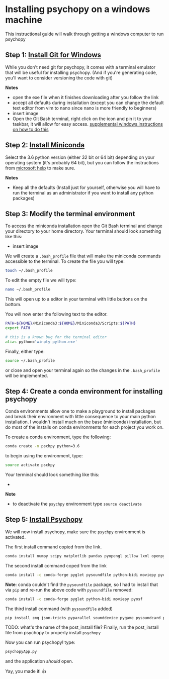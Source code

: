 # Installing psychopy on a windows machine

This instructional guide will walk through getting a windows computer to run psychopy

## Step 1: [Install Git for Windows](https://git-scm.com/download/win)

While you don't need git for psychopy, it comes with a terminal emulator that will be useful for installing psychopy.
(And if you're generating code, you'll want to consider versioning the code with git)

**Notes**
- open the exe file when it finishes downloading after you follow the link
- accept all defaults during installation (except you can change the default text editor from vim to nano since nano is more friendly to beginners)
- insert image
- Open the Git Bash terminal, right click on the icon and pin it to your taskbar, it will allow for easy access. [supplemental windows instructions on how to do this](https://support.microsoft.com/en-us/help/15059/windows-8-pin-apps-folders-desktop-taskbar)

## Step 2: [Install Miniconda](https://conda.io/miniconda.html)

Select the 3.6 python version (either 32 bit or 64 bit) depending on your operating system (it's probably 64 bit), but you can follow the instructions from [microsoft help](https://support.microsoft.com/en-us/help/827218/how-to-determine-whether-a-computer-is-running-a-32-bit-version-or-64) to make sure.

**Notes**
- Keep all the defaults (Install just for yourself, otherwise you will have to run the terminal as an administrator if you want to install any python packages)

## Step 3: Modify the terminal environment

To access the miniconda installation open the Git Bash terminal and change your directory to your home directory.
Your terminal should look something like this:
- insert image

We will create a `.bash_profile` file that will make the miniconda commands accessible to the terminal.
To create the file you will type:
```bash
touch ~/.bash_profile
```
To edit the empty file we will type:
```bash
nano ~/.bash_profile
```
This will open up to a editor in your terminal with little buttons on the bottom.

You will now enter the following text to the editor.
```bash
PATH=${HOME}/Miniconda3:${HOME}/Miniconda3/Scripts:${PATH}
export PATH

# this is a known bug for the terminal editor
alias python='winpty python.exe'
```

Finally, either type:
```bash
source ~/.bash_profile
```
or close and open your terminal again so the changes in the `.bash_profile` will be implemented.

## Step 4: Create a conda environment for installing psychopy
Conda environments allow one to make a playground to install packages and break their environment with little consequence to your main python installation.
I wouldn't install much on the base (miniconda) installation, but do most of the installs on conda environments for each project you work on.

To create a conda environment, type the following:
```bash
conda create -n pschpy python=3.6
```

to begin using the environment, type:
```bash
source activate pschpy
```

Your terminal should look something like this:
- <insert image>

**Note**
- to deactivate the `psychpy` environment type `source deactivate`

## Step 5: [Install Psychopy](http://psychopy.org/installation.html#anaconda-and-miniconda)
We will now install psychopy, make sure the `psychpy` environment is activated.

The first install command copied from the link.
```bash
conda install numpy scipy matplotlib pandas pyopengl pillow lxml openpyxl xlrd configobj pyyaml gevent greenlet msgpack-python psutil pytables requests[security] cffi seaborn wxpython cython pyzmq pyserial
```

The second install command coped from the link
```bash
conda install -c conda-forge pyglet pysoundfile python-bidi moviepy pyosf
```
**Note**: conda couldn't find the `pysoundfile` package, so I had to install that via `pip` and re-run the above code with `pysoundfile` removed:
```bash
conda install -c conda-forge pyglet python-bidi moviepy pyosf
```

The third install command (with `pysoundfile` added)
```bash
pip install zmq json-tricks pyparallel sounddevice pygame pysoundcard psychopy_ext psychopy pysoundfile
```

TODO: what's the name of the post_install file?
Finally, run the post_install file from psychopy to properly install `psychopy`

Now you can run psychopy!
type:
```bash
psychopyApp.py
```
and the application _should_ open.

Yay, you made it! :+1:
